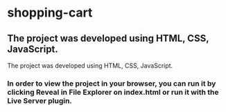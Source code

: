 # shopping-cart
## The project was developed using HTML, CSS, JavaScript.

The project was developed using HTML, CSS, JavaScript.
### In order to view the project in your browser, you can run it by clicking Reveal in File Explorer on index.html or run it with the Live Server plugin.
